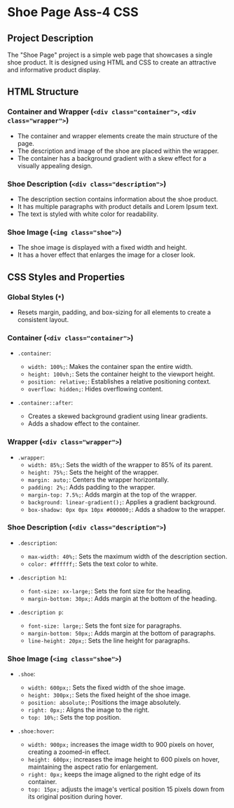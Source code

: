 # Shoe Page Ass-4 CSS

## Project Description
The "Shoe Page" project is a simple web page that showcases a single shoe product. It is designed using HTML and CSS to create an attractive and informative product display.

## HTML Structure

### Container and Wrapper (`<div class="container">`, `<div class="wrapper">`)
- The container and wrapper elements create the main structure of the page.
- The description and image of the shoe are placed within the wrapper.
- The container has a background gradient with a skew effect for a visually appealing design.

### Shoe Description (`<div class="description">`)
- The description section contains information about the shoe product.
- It has multiple paragraphs with product details and Lorem Ipsum text.
- The text is styled with white color for readability.

### Shoe Image (`<img class="shoe">`)
- The shoe image is displayed with a fixed width and height.
- It has a hover effect that enlarges the image for a closer look.

## CSS Styles and Properties

### Global Styles (`*`)
- Resets margin, padding, and box-sizing for all elements to create a consistent layout.

### Container (`<div class="container">`)
- `.container`:
  - `width: 100%;`: Makes the container span the entire width.
  - `height: 100vh;`: Sets the container height to the viewport height.
  - `position: relative;`: Establishes a relative positioning context.
  - `overflow: hidden;`: Hides overflowing content.

- `.container::after`:
  - Creates a skewed background gradient using linear gradients.
  - Adds a shadow effect to the container.

### Wrapper (`<div class="wrapper">`)
- `.wrapper`:
  - `width: 85%;`: Sets the width of the wrapper to 85% of its parent.
  - `height: 75%;`: Sets the height of the wrapper.
  - `margin: auto;`: Centers the wrapper horizontally.
  - `padding: 2%;`: Adds padding to the wrapper.
  - `margin-top: 7.5%;`: Adds margin at the top of the wrapper.
  - `background: linear-gradient();`: Applies a gradient background.
  - `box-shadow: 0px 0px 10px #000000;`: Adds a shadow to the wrapper.

### Shoe Description (`<div class="description">`)
- `.description`:
  - `max-width: 40%;`: Sets the maximum width of the description section.
  - `color: #ffffff;`: Sets the text color to white.

- `.description h1`:
  - `font-size: xx-large;`: Sets the font size for the heading.
  - `margin-bottom: 30px;`: Adds margin at the bottom of the heading.

- `.description p`:
  - `font-size: large;`: Sets the font size for paragraphs.
  - `margin-bottom: 50px;`: Adds margin at the bottom of paragraphs.
  - `line-height: 20px;`: Sets the line height for paragraphs.

### Shoe Image (`<img class="shoe">`)
- `.shoe`:
  - `width: 600px;`: Sets the fixed width of the shoe image.
  - `height: 300px;`: Sets the fixed height of the shoe image.
  - `position: absolute;`: Positions the image absolutely.
  - `right: 0px;`: Aligns the image to the right.
  - `top: 10%;`: Sets the top position.

- `.shoe:hover`:
  - `width: 900px;` increases the image width to 900 pixels on hover, creating a zoomed-in effect.
  - `height: 600px;` increases the image height to 600 pixels on hover, maintaining the aspect ratio for enlargement.
  - `right: 0px;` keeps the image aligned to the right edge of its container.
  - `top: 15px;` adjusts the image's vertical position 15 pixels down from its original position during hover.

